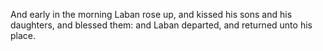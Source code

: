 And early in the morning Laban rose up, and kissed his sons and his daughters, and blessed them: and Laban departed, and returned unto his place.
